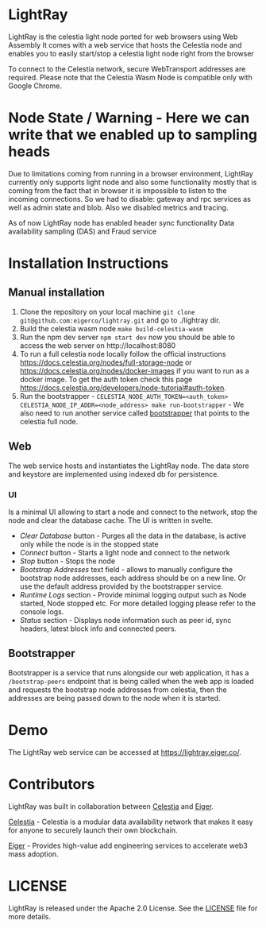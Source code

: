 # LightRay

LightRay is the celestia light node ported for web browsers using Web Assembly
It comes with a web service that hosts the Celestia node and enables you to easily start/stop a celestia light node right from the browser

To connect to the Celestia network, secure WebTransport addresses are required. Please note that the Celestia Wasm Node is compatible only with Google Chrome.

# Node State / Warning  - Here we can write that we enabled up to sampling heads
Due to limitations coming from running in a browser environment,
LightRay currently only supports light node and also some functionality mostly that is coming from
the fact that in browser it is impossible to listen to the incoming connections. 
So we had to disable: gateway and rpc services as well as admin state and blob.
Also we disabled metrics and tracing.

As of now LightRay node has enabled header sync functionality Data availability sampling (DAS) and Fraud service

# Installation Instructions

## Manual installation
1. Clone the repository on your local machine `git clone git@github.com:eigerco/lightray.git` and go to ./lightray dir.
2. Build the celestia wasm node `make build-celestia-wasm`
3. Run the npm dev server `npm start dev` now you should be able to access the web server on http://localhost:8080
4. To run a full celestia node locally follow the official instructions https://docs.celestia.org/nodes/full-storage-node or https://docs.celestia.org/nodes/docker-images if you want to run as a docker image. To get the auth token check this page https://docs.celestia.org/developers/node-tutorial#auth-token.
5. Run the bootstrapper - `CELESTIA_NODE_AUTH_TOKEN=<auth_token> CELESTIA_NODE_IP_ADDR=<node_address> make run-bootstrapper` - We also need to run another service called [bootstrapper](#bootstrapper) that points to the celestia full node.

## Web
The web service hosts and instantiates the LightRay node.
The data store and keystore are implemented using indexed db for persistence.

### UI
Is a minimal UI allowing to start a node and connect to the network, stop the node and clear the database cache.
The UI is written in svelte.
- *Clear Database* button - Purges all the data in the database, is active only while the node is in the stopped state
- *Connect* button - Starts a light node and connect to the network
- *Stop* button - Stops the node
- *Bootstrap Addresses* text field - allows to manually configure the bootstrap node addresses, each address should be on a new line. Or use the default address provided by the bootstrapper service. 
- *Runtime Logs* section - Provide minimal logging output such as Node started, Node stopped etc. For more detailed logging please refer to the console logs.
- *Status* section - Displays node information such as peer id, sync headers, latest block info and connected peers.

## Bootstrapper
Bootstrapper is a service that runs alongside our web application, 
it has a `/bootstrap-peers` endpoint that is being called when the web app is 
loaded and requests the bootstrap node addresses from celestia,
then the addresses are being passed down to the node when it is started.

# Demo
The LightRay web service can be accessed at https://lightray.eiger.co/.

# Contributors
LightRay was built in collaboration between [Celestia](https://celestia.org/) and [Eiger](https://www.eiger.co/).

[Celestia](https://celestia.org/) - Celestia is a modular data availability network that makes it easy for anyone to securely launch their own blockchain.

[Eiger](https://www.eiger.co/) - Provides high-value add engineering services to accelerate web3 mass adoption.

# LICENSE
LightRay is released under the Apache 2.0 License. See the [LICENSE](./LICENSE) file for more details.
